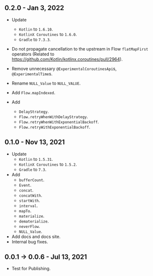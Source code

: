 ## 0.2.0 - Jan 3, 2022

-   Update
    -   `Kotlin` to `1.6.10`.
    -   `KotlinX Coroutines` to `1.6.0`.
    -   `Gradle` to `7.3.3`.

-   Do not propagate cancellation to the upstream in Flow `flatMapFirst` operators
    (Related to https://github.com/Kotlin/kotlinx.coroutines/pull/2964).

-   Remove unnecessary `@ExperimentalCoroutinesApi`s, `@ExperimentalTime`s.

-   Rename `NULL_Value` to `NULL_VALUE`.

-   Add `Flow.mapIndexed`.

-   Add
    -   `DelayStrategy`.
    -   `Flow.retryWhenWithDelayStrategy`.
    -   `Flow.retryWhenWithExponentialBackoff`.
    -   `Flow.retryWithExponentialBackoff`.

## 0.1.0 - Nov 13, 2021

-   Update
    -   `Kotlin` to `1.5.31`.
    -   `KotlinX Coroutines` to `1.5.2`.
    -   `Gradle` to `7.3`.
-   Add
    -   `bufferCount`.
    -   `Event`.
    -   `concat`.
    -   `concatWith`.
    -   `startWith`.
    -   `interval`.
    -   `mapTo`.
    -   `materialize`.
    -   `dematerialize`.
    -   `neverFlow`.
    -   `NULL_Value`.
-   Add docs and docs site.
-   Internal bug fixes.

## 0.0.1 -> 0.0.6 - Jul 13, 2021

-   Test for Publishing.
